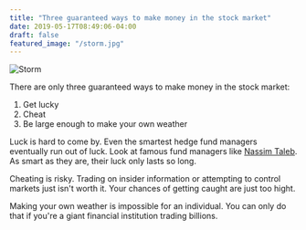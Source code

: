 ```yaml
---
title: "Three guaranteed ways to make money in the stock market"
date: 2019-05-17T08:49:06-04:00
draft: false
featured_image: "/storm.jpg"
---
```


![Storm](/storm.jpg)

There are only three guaranteed ways to make money in the stock market:

1. Get lucky
1. Cheat
1. Be large enough to make your own weather

Luck is hard to come by.  Even the smartest hedge fund managers eventually run out of luck.  Look at famous fund managers like [Nassim Taleb](https://en.wikipedia.org/wiki/Nassim_Nicholas_Taleb).  As smart as they are, their luck only lasts so long.

Cheating is risky.  Trading on insider information or attempting to control markets just isn't worth it.  Your chances of getting caught are just too hight.

Making your own weather is impossible for an individual.  You can only do that if you're a giant financial institution trading billions.
